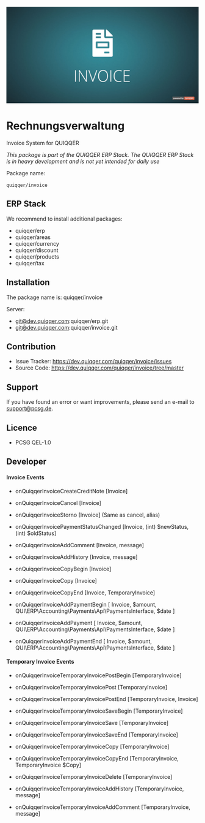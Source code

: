 ![QUIQQER Invoice](bin/images/Readme.jpg)

Rechnungsverwaltung
========

Invoice System for QUIQQER

*This package is part of the QUIQQER ERP Stack. 
The QUIQQER ERP Stack is in heavy development and is not yet intended for daily use*

Package name:

    quiqqer/invoice


ERP Stack
----

We recommend to install additional packages:

- quiqqer/erp
- quiqqer/areas
- quiqqer/currency
- quiqqer/discount
- quiqqer/products
- quiqqer/tax

Installation
------------

The package name is: quiqqer/invoice

Server:

- git@dev.quiqqer.com:quiqqer/erp.git
- git@dev.quiqqer.com:quiqqer/invoice.git

Contribution
----------

- Issue Tracker: https://dev.quiqqer.com/quiqqer/invoice/issues
- Source Code: https://dev.quiqqer.com/quiqqer/invoice/tree/master


Support
-------

If you have found an error or want improvements, please send an e-mail to support@pcsg.de.


Licence
-------

- PCSG QEL-1.0


Developer
-------


#### Invoice Events

- onQuiqqerInvoiceCreateCreditNote [Invoice]
- onQuiqqerInvoiceCancel [Invoice]
- onQuiqqerInvoiceStorno [Invoice] (Same as cancel, alias)

- onQuiqqerInvoicePaymentStatusChanged [Invoice, (int) $newStatus, (int) $oldStatus]

- onQuiqqerInvoiceAddComment [Invoice, message]
- onQuiqqerInvoiceAddHistory [Invoice, message]

- onQuiqqerInvoiceCopyBegin [Invoice]
- onQuiqqerInvoiceCopy [Invoice]
- onQuiqqerInvoiceCopyEnd [Invoice, TemporaryInvoice]

- onQuiqqerInvoiceAddPaymentBegin [
    Invoice, 
    $amount, 
    QUI\ERP\Accounting\Payments\Api\PaymentsInterface, 
    $date
]

- onQuiqqerInvoiceAddPayment [
    Invoice, 
    $amount, 
    QUI\ERP\Accounting\Payments\Api\PaymentsInterface, 
    $date
]

- onQuiqqerInvoiceAddPaymentEnd [
    Invoice, 
    $amount, 
    QUI\ERP\Accounting\Payments\Api\PaymentsInterface, 
    $date
]

#### Temporary Invoice Events

- onQuiqqerInvoiceTemporaryInvoicePostBegin [TemporaryInvoice]
- onQuiqqerInvoiceTemporaryInvoicePost [TemporaryInvoice]
- onQuiqqerInvoiceTemporaryInvoicePostEnd [TemporaryInvoice, Invoice]

- onQuiqqerInvoiceTemporaryInvoiceSaveBegin [TemporaryInvoice]
- onQuiqqerInvoiceTemporaryInvoiceSave [TemporaryInvoice]
- onQuiqqerInvoiceTemporaryInvoiceSaveEnd [TemporaryInvoice]

- onQuiqqerInvoiceTemporaryInvoiceCopy [TemporaryInvoice]
- onQuiqqerInvoiceTemporaryInvoiceCopyEnd [TemporaryInvoice, TemporaryInvoice $Copy]

- onQuiqqerInvoiceTemporaryInvoiceDelete [TemporaryInvoice]

- onQuiqqerInvoiceTemporaryInvoiceAddHistory [TemporaryInvoice, message]
- onQuiqqerInvoiceTemporaryInvoiceAddComment [TemporaryInvoice, message]
